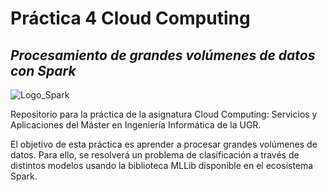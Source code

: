 # Práctica 4 Cloud Computing

## *Procesamiento de grandes volúmenes de datos con Spark*

![Logo_Spark](https://spark.apache.org/docs/latest/api/python/_static/spark-logo-hd.png)

Repositorio para la práctica de la asignatura Cloud Computing: Servicios y Aplicaciones del Máster en Ingeniería Informática de la UGR.

El objetivo de esta práctica es aprender a procesar grandes volúmenes de datos. Para ello, se resolverá un problema de clasificación a través de distintos modelos usando la biblioteca MLLib disponible en el ecosistema Spark.
